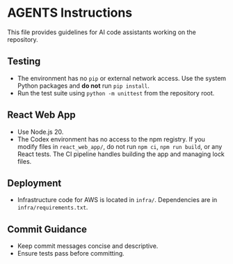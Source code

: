 # AGENTS Instructions

This file provides guidelines for AI code assistants working on the repository.

## Testing
- The environment has no `pip` or external network access. Use the system Python packages and **do not** run `pip install`.
- Run the test suite using `python -m unittest` from the repository root.

## React Web App
- Use Node.js 20.
- The Codex environment has no access to the npm registry. If you modify files in `react_web_app/`, do not run `npm ci`, `npm run build`, or any React tests. The CI pipeline handles building the app and managing lock files.

## Deployment
- Infrastructure code for AWS is located in `infra/`. Dependencies are in `infra/requirements.txt`.

## Commit Guidance
- Keep commit messages concise and descriptive.
- Ensure tests pass before committing.

